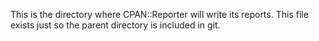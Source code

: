 This is the directory where CPAN::Reporter will write its reports.
This file exists just so the parent directory is included in git.
